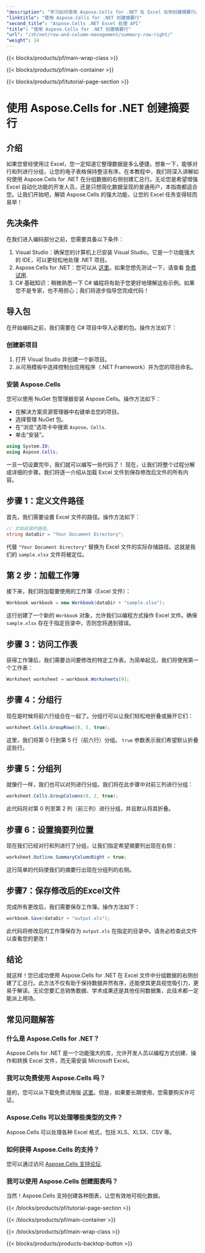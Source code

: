 ```yaml
---
"description": "学习如何使用 Aspose.Cells for .NET 在 Excel 右侧创建摘要行。请遵循我们的分步指南，获取清晰的说明。"
"linktitle": "使用 Aspose.Cells for .NET 创建摘要行"
"second_title": "Aspose.Cells .NET Excel 处理 API"
"title": "使用 Aspose.Cells for .NET 创建摘要行"
"url": "/zh/net/row-and-column-management/summary-row-right/"
"weight": 14
---
```


{{< blocks/products/pf/main-wrap-class >}}

{{< blocks/products/pf/main-container >}}

{{< blocks/products/pf/tutorial-page-section >}}

# 使用 Aspose.Cells for .NET 创建摘要行

## 介绍
如果您曾经使用过 Excel，您一定知道它整理数据是多么便捷。想象一下，能够对行和列进行分组，让您的电子表格保持整洁有序。在本教程中，我们将深入讲解如何使用 Aspose.Cells for .NET 在分组数据的右侧创建汇总行。无论您是希望增强 Excel 自动化功能的开发人员，还是只想简化数据呈现的普通用户，本指南都适合您。让我们开始吧，解锁 Aspose.Cells 的强大功能，让您的 Excel 任务变得轻而易举！
## 先决条件
在我们进入编码部分之前，您需要具备以下条件：
1. Visual Studio：确保您的计算机上已安装 Visual Studio。它是一个功能强大的 IDE，可以更轻松地处理 .NET 项目。
2. Aspose.Cells for .NET：您可以从 [这里](https://releases.aspose.com/cells/net/)。如果您想先测试一下，请查看 [免费试用](https://releases。aspose.com/).
3. C# 基础知识：稍微熟悉一下 C# 编程将有助于您更好地理解这些示例。如果您不是专家，也不用担心；我们将逐步指导您完成代码！
## 导入包
在开始编码之前，我们需要在 C# 项目中导入必要的包。操作方法如下：
### 创建新项目
1. 打开 Visual Studio 并创建一个新项目。
2. 从可用模板中选择控制台应用程序（.NET Framework）并为您的项目命名。
### 安装 Aspose.Cells
您可以使用 NuGet 包管理器安装 Aspose.Cells。操作方法如下：
- 在解决方案资源管理器中右键单击您的项目。
- 选择管理 NuGet 包。
- 在“浏览”选项卡中搜索 `Aspose。Cells`.
- 单击“安装”。
```csharp
using System.IO;
using Aspose.Cells;
```
一旦一切设置完毕，我们就可以编写一些代码了！
现在，让我们将整个过程分解成详细的步骤。我们将逐一介绍从加载 Excel 文件到保存修改后文件的所有内容。
## 步骤 1：定义文件路径
首先，我们需要设置 Excel 文件的路径。操作方法如下：
```csharp
// 文档目录的路径。
string dataDir = "Your Document Directory";
```
代替 `"Your Document Directory"` 替换为 Excel 文件的实际存储路径。这就是我们的 `sample.xlsx` 文件将被定位。
## 第 2 步：加载工作簿
接下来，我们将加载要使用的工作簿（Excel 文件）：
```csharp
Workbook workbook = new Workbook(dataDir + "sample.xlsx");
```
这行创建了一个新的 `Workbook` 对象，允许我们以编程方式操作 Excel 文件。确保 `sample.xlsx` 存在于指定目录中，否则您将遇到错误。
## 步骤 3：访问工作表
获得工作簿后，我们需要访问要修改的特定工作表。为简单起见，我们将使用第一个工作表：
```csharp
Worksheet worksheet = workbook.Worksheets[0];
```
## 步骤 4：分组行
现在是时候将前六行组合在一起了。分组行可以让我们轻松地折叠或展开它们：
```csharp
worksheet.Cells.GroupRows(0, 5, true);
```
这里，我们将第 0 行到第 5 行（前六行）分组。 `true` 参数表示我们希望默认折叠这些行。
## 步骤 5：分组列
就像行一样，我们也可以对列进行分组。我们将在此步骤中对前三列进行分组：
```csharp
worksheet.Cells.GroupColumns(0, 2, true);
```
此代码将对第 0 列至第 2 列（前三列）进行分组，并且默认将其折叠。
## 步骤 6：设置摘要列位置
现在我们已经对行和列进行了分组，让我们指定希望摘要列出现在右侧：
```csharp
worksheet.Outline.SummaryColumnRight = true;
```
这行简单的代码使我们的摘要行出现在分组列的右侧。
## 步骤7：保存修改后的Excel文件
完成所有更改后，我们需要保存工作簿。操作方法如下：
```csharp
workbook.Save(dataDir + "output.xls");
```
此代码将修改后的工作簿保存为 `output.xls` 在指定的目录中。请务必检查此文件以查看您的更改！
## 结论
就这样！您已成功使用 Aspose.Cells for .NET 在 Excel 文件中分组数据的右侧创建了汇总行。此方法不仅有助于保持数据井然有序，还能使其更具视觉吸引力，更易于解读。无论您要汇总销售数据、学术成果还是其他任何数据集，此技术都一定能派上用场。
## 常见问题解答
### 什么是 Aspose.Cells for .NET？
Aspose.Cells for .NET 是一个功能强大的库，允许开发人员以编程方式创建、操作和转换 Excel 文件，而无需安装 Microsoft Excel。
### 我可以免费使用 Aspose.Cells 吗？
是的，您可以从下载免费试用版 [这里](https://releases.aspose.com/)。但是，如果要长期使用，您需要购买许可证。
### Aspose.Cells 可以处理哪些类型的文件？
Aspose.Cells 可以处理各种 Excel 格式，包括 XLS、XLSX、CSV 等。
### 如何获得 Aspose.Cells 的支持？
您可以通过访问 [Aspose.Cells 支持论坛](https://forum。aspose.com/c/cells/9).
### 我可以使用 Aspose.Cells 创建图表吗？
当然！Aspose.Cells 支持创建各种图表，让您有效地可视化数据。

{{< /blocks/products/pf/tutorial-page-section >}}

{{< /blocks/products/pf/main-container >}}

{{< /blocks/products/pf/main-wrap-class >}}

{{< blocks/products/products-backtop-button >}}